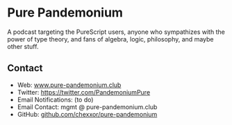 
# Pure Pandemonium

A podcast targeting the PureScript users, anyone who sympathizes with the power of type theory, and fans of algebra, logic, philosophy, and maybe other stuff.

## Contact

- Web: www.pure-pandemonium.club
- Twitter: https://twitter.com/PandemoniumPure
- Email Notifications: (to do)
- Email Contact: mgmt @ pure-pandemonium.club
- GitHub: [github.com/chexxor/pure-pandemonium](https://github.com/chexxor/pure-pandemonium)
